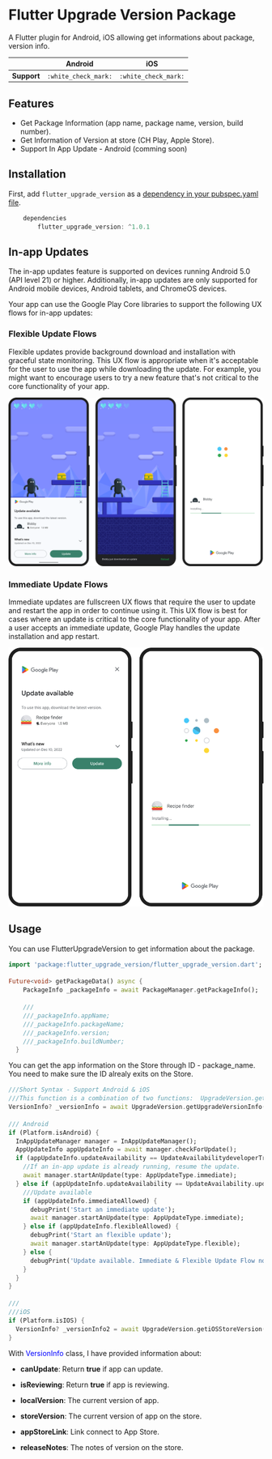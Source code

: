 # Flutter Upgrade Version Package

A Flutter plugin for Android, iOS allowing get informations about package, version info.

|                | Android | iOS      |
|----------------|:-:|:-:|
| **Support**   |`:white_check_mark:` |`:white_check_mark:`| 


## Features

* Get Package Information (app name, package name, version, build number).
* Get Information of Version at store (CH Play, Apple Store).
* Support In App Update - Android (comming soon)

## Installation

First, add `flutter_upgrade_version` as a [dependency in your pubspec.yaml file](https://flutter.dev/using-packages/).

```dart
    dependencies
        flutter_upgrade_version: ^1.0.1
```

## In-app Updates

The in-app updates feature is supported on devices running Android 5.0 (API level 21) or higher. Additionally, in-app updates are only supported for Android mobile devices, Android tablets, and ChromeOS devices.

Your app can use the Google Play Core libraries to support the following UX flows for in-app updates:

### Flexible Update Flows

Flexible updates provide background download and installation with graceful state monitoring. This UX flow is appropriate when it's acceptable for the user to use the app while downloading the update. For example, you might want to encourage users to try a new feature that's not critical to the core functionality of your app.

![Flexible Flow](assets/flexible_flow.png)


### Immediate Update Flows

Immediate updates are fullscreen UX flows that require the user to update and restart the app in order to continue using it. This UX flow is best for cases where an update is critical to the core functionality of your app. After a user accepts an immediate update, Google Play handles the update installation and app restart.

![Immediate Flow](assets/immediate_flow.png)



## Usage

You can use FlutterUpgradeVersion to get information about the package.

```dart
import 'package:flutter_upgrade_version/flutter_upgrade_version.dart';

Future<void> getPackageData() async {
    PackageInfo _packageInfo = await PackageManager.getPackageInfo();

    ///
    ///_packageInfo.appName;
    ///_packageInfo.packageName;
    ///_packageInfo.version;
    ///_packageInfo.buildNumber;
  }
```

You can get the app information on the Store through ID - package_name. You need to make sure the ID alrealy exits on the Store.

```dart
///Short Syntax - Support Android & iOS
///This function is a combination of two functions:  UpgradeVersion.getAndroidStoreVersion &  UpgradeVersion.getiOSStoreVersion
VersionInfo? _versionInfo = await UpgradeVersion.getUpgradeVersionInfo();

/// Android
if (Platform.isAndroid) {
  InAppUpdateManager manager = InAppUpdateManager();
  AppUpdateInfo appUpdateInfo = await manager.checkForUpdate();
  if (appUpdateInfo.updateAvailability == UpdateAvailabilitydeveloperTriggeredUpdateInProgress) {
    //If an in-app update is already running, resume the update.
    await manager.startAnUpdate(type: AppUpdateType.immediate);
  } else if (appUpdateInfo.updateAvailability == UpdateAvailability.updateAvailable) {
    ///Update available
    if (appUpdateInfo.immediateAllowed) {
      debugPrint('Start an immediate update');
      await manager.startAnUpdate(type: AppUpdateType.immediate);
    } else if (appUpdateInfo.flexibleAllowed) {
      debugPrint('Start an flexible update');
      await manager.startAnUpdate(type: AppUpdateType.flexible);
    } else {
      debugPrint('Update available. Immediate & Flexible Update Flow not allow');
    }
  }
}

///
///iOS
if (Platform.isIOS) {
  VersionInfo? _versionInfo2 = await UpgradeVersion.getiOSStoreVersion(_packageInfo);
}

```

With <span style='color:blue'>VersionInfo</span> class, I have provided information about:
 
* **canUpdate**: Return **true** if app can update.

* **isReviewing**: Return **true** if app is reviewing.

* **localVersion**: The current version of app.

* **storeVersion**: The current version of app on the store.

* **appStoreLink**: Link connect to App Store.

* **releaseNotes**: The notes of version on the store.

